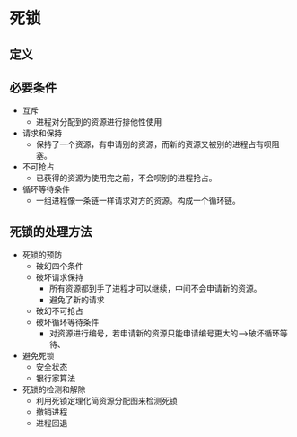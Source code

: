 死锁
==========
## 定义<br>
## 必要条件
- 互斥
  - 进程对分配到的资源进行排他性使用
- 请求和保持
  - 保持了一个资源，有申请别的资源，而新的资源又被别的进程占有呗阻塞。
- 不可抢占
  - 已获得的资源为使用完之前，不会呗别的进程抢占。
- 循环等待条件
  - 一组进程像一条链一样请求对方的资源。构成一个循环链。
## 死锁的处理方法
- 死锁的预防
  - 破幻四个条件
  - 破坏请求保持
    - 所有资源都到手了进程才可以继续，中间不会申请新的资源。
    - 避免了新的请求
  - 破幻不可抢占
  - 破坏循环等待条件
    - 对资源进行编号，若申请新的资源只能申请编号更大的-->破坏循环等待、
- 避免死锁
  - 安全状态
  - 银行家算法
- 死锁的检测和解除
  - 利用死锁定理化简资源分配图来检测死锁
  - 撤销进程
  - 进程回退
